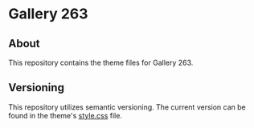 # Gallery 263
## About
This repository contains the theme files for Gallery 263. 

## Versioning
This repository utilizes semantic versioning. The current version can be found in the theme's [style.css](style.css) file.